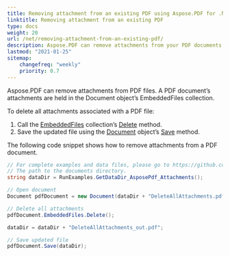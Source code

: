 ```yaml
---
title: Removing attachment from an existing PDF using Aspose.PDF for .NET
linktitle: Removing attachment from an existing PDF
type: docs
weight: 20
url: /net/removing-attachment-from-an-existing-pdf/
description: Aspose.PDF can remove attachments from your PDF documents. Use C# PDF API to remove attachments in PDF files using Aspose.PDF library.
lastmod: "2021-01-25"
sitemap:
    changefreq: "weekly"
    priority: 0.7
---
```


Aspose.PDF can remove attachments from PDF files. A PDF document’s attachments are held in the Document object’s EmbeddedFiles collection.

To delete all attachments associated with a PDF file:

1. Call the [EmbeddedFiles](https://apireference.aspose.com/pdf/net/aspose.pdf/embeddedfilecollection) collection’s [Delete](https://apireference.aspose.com/pdf/net/aspose.pdf/embeddedfilecollection/methods/delete) method.
1. Save the updated file using the [Document](https://apireference.aspose.com/pdf/net/aspose.pdf/document) object’s [Save](https://apireference.aspose.com/pdf/net/aspose.pdf.document/save/methods/4) method.

The following code snippet shows how to remove attachments from a PDF document.

```csharp
// For complete examples and data files, please go to https://github.com/aspose-pdf/Aspose.PDF-for-.NET
// The path to the documents directory.
string dataDir = RunExamples.GetDataDir_AsposePdf_Attachments();

// Open document
Document pdfDocument = new Document(dataDir + "DeleteAllAttachments.pdf");

// Delete all attachments
pdfDocument.EmbeddedFiles.Delete();

dataDir = dataDir + "DeleteAllAttachments_out.pdf";

// Save updated file
pdfDocument.Save(dataDir);
```
